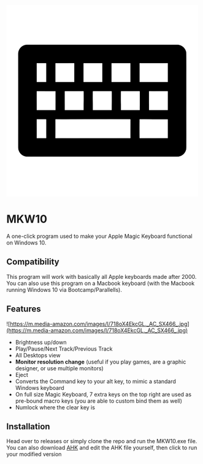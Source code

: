 
![Logo](https://raw.githubusercontent.com/submohanty/MKW10/master/logo.png)


# MKW10
A one-click program used to make your Apple Magic Keyboard functional on Windows 10.

## Compatibility
This program will work with basically all Apple keyboards made after 2000.
You can also use this program on a Macbook keyboard (with the Macbook running Windows 10 via Bootcamp/Parallells).
## Features
![https://m.media-amazon.com/images/I/718oX4EkcGL._AC_SX466_.jpg](https://m.media-amazon.com/images/I/718oX4EkcGL._AC_SX466_.jpg)
- Brightness up/down
- Play/Pause/Next Track/Previous Track
- All Desktops view
- **Monitor resolution change** (useful if you play games, are a graphic designer, or use multiple monitors)
- Eject
- Converts the Command key to your alt key, to mimic a standard Windows keyboard
- On full size Magic Keyboard, 7 extra keys on the top right are used as pre-bound macro keys (you are able to custom bind them as well)
- Numlock where the clear key is


## Installation

Head over to releases or simply clone the repo and run the MKW10.exe file. You can also download [AHK](https://www.autohotkey.com/download/) and edit the AHK file yourself, then click to run your modified version
